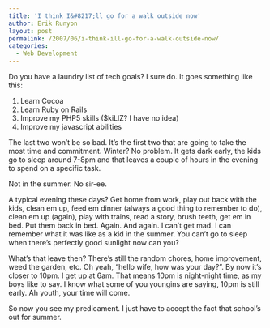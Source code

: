 ```yaml
---
title: 'I think I&#8217;ll go for a walk outside now'
author: Erik Runyon
layout: post
permalink: /2007/06/i-think-ill-go-for-a-walk-outside-now/
categories:
  - Web Development
---
```

Do you have a laundry list of tech goals? I sure do. It goes something like this:

1.  Learn Cocoa
2.  Learn Ruby on Rails
3.  Improve my PHP5 skills ($kiLlZ? I have no idea)
4.  Improve my javascript abilities
<!-- more -->
The last two won’t be so bad. It’s the first two that are going to take the most time and commitment. Winter? No problem. It gets dark early, the kids go to sleep around 7-8pm and that leaves a couple of hours in the evening to spend on a specific task.

Not in the summer. No sir-ee.

A typical evening these days? Get home from work, play out back with the kids, clean em up, feed em dinner (always a good thing to remember to do), clean em up (again), play with trains, read a story, brush teeth, get em in bed. Put them back in bed. Again. And again. I can’t get mad. I can remember what it was like as a kid in the summer. You can’t go to sleep when there’s perfectly good sunlight now can you?

What’s that leave then? There’s still the random chores, home improvement, weed the garden, etc. Oh yeah, “hello wife, how was your day?”. By now it’s closer to 10pm. I get up at 6am. That means 10pm is night-night time, as my boys like to say. I know what some of you youngins are saying, 10pm is still early. Ah youth, your time will come.

So now you see my predicament. I just have to accept the fact that school’s out for summer.